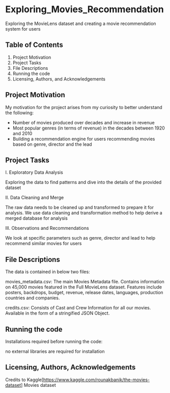 # Exploring_Movies_Recommendation
Exploring the MovieLens dataset and creating a movie recommendation system for users

## Table of Contents
1. Project Motivation
2. Project Tasks
3. File Descriptions
4. Running the code
5. Licensing, Authors, and Acknowledgements

## Project Motivation
My motivation for the project arises from my curiosity to better understand the following:

- Number of movies produced over decades and increase in revenue
- Most popular genres (in terms of revenue) in the decades between 1920 and 2010
- Building a recommendation engine for users recommending movies based on genre, director and the lead

## Project Tasks
I. Exploratory Data Analysis

Exploring the data to find patterns and dive into the details of the provided dataset

II. Data Cleaning and Merge

The raw data needs to be cleaned up and transformed to prepare it for analysis. We use data cleaning and transformation method to help derive a merged database for analysis

III. Observations and Recommendations

We look at specific parameters such as genre, director and lead to help recommend similar movies for users


## File Descriptions
The data is contained in below two files:

movies_metadata.csv: The main Movies Metadata file. Contains information on 45,000 movies featured in the Full MovieLens dataset. Features include posters, backdrops, budget, revenue, release dates, languages, production countries and companies.

credits.csv: Consists of Cast and Crew Information for all our movies. Available in the form of a stringified JSON Object.

## Running the code
Installations required before running the code:

no external libraries are required for installation

## Licensing, Authors, Acknowledgements
Credits to Kaggle[https://www.kaggle.com/rounakbanik/the-movies-dataset] Movies dataset
